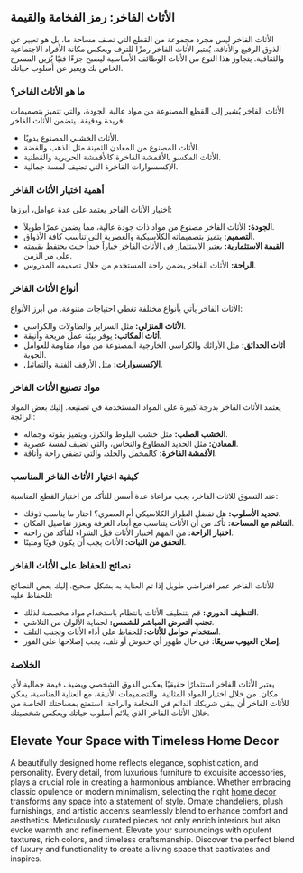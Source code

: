 <h2>الأثاث الفاخر: رمز الفخامة والقيمة</h2>

<p>الأثاث الفاخر ليس مجرد مجموعة من القطع التي تصف مساحة ما، بل هو تعبير عن الذوق الرفيع والأناقة. يُعتبر الأثاث الفاخر رمزًا للترف ويعكس مكانة الأفراد الاجتماعية والثقافية. يتجاوز هذا النوع من الأثاث الوظائف الأساسية ليصبح جزءًا فنيًا يُزين المسرح الخاص بك ويعبر عن أسلوب حياتك.</p>

<h3>ما هو الأثاث الفاخر؟</h3>

<p>الأثاث الفاخر يُشير إلى القطع المصنوعة من مواد عالية الجودة، والتي تتميز بتصميمات فريدة ودقيقة. يتضمن الأثاث الفاخر:</p>
<ul>
    <li>الأثاث الخشبي المصنوع يدويًا.</li>
    <li>الأثاث المصنوع من المعادن الثمينة مثل الذهب والفضة.</li>
    <li>الأثاث المكسو بالأقمشة الفاخرة كالأقمشة الحريرية والقطنية.</li>
    <li>الإكسسوارات الفاخرة التي تضيف لمسة جمالية.</li>
</ul>

<h3>أهمية اختيار الأثاث الفاخر</h3>

<p>اختيار الأثاث الفاخر يعتمد على عدة عوامل، أبرزها:</p>
<ul>
    <li><strong>الجودة:</strong> الأثاث الفاخر مصنوع من مواد ذات جودة عالية، مما يضمن عمرًا طويلاً.</li>
    <li><strong>التصميم:</strong> يتميز بتصميماته الكلاسيكية والعصرية التي تناسب كافة الأذواق.</li>
    <li><strong>القيمة الاستثمارية:</strong> يعتبر الاستثمار في الأثاث الفاخر خياراً جيداً حيث يحتفظ بقيمته على مر الزمن.</li>
    <li><strong>الراحة:</strong> الأثاث الفاخر يضمن راحة المستخدم من خلال تصميمه المدروس.</li>
</ul>

<h3>أنواع الأثاث الفاخر</h3>

<p>الأثاث الفاخر يأتي بأنواع مختلفة تغطي احتياجات متنوعة. من أبرز الأنواع:</p>
<ul>
    <li><strong>الأثاث المنزلي:</strong> مثل السراير والطاولات والكراسي.</li>
    <li><strong>أثاث المكاتب:</strong> يوفر بيئة عمل مريحة وأنيقة.</li>
    <li><strong>أثاث الحدائق:</strong> مثل الأرائك والكراسي الخارجية المصنوعة من مواد مقاومة للعوامل الجوية.</li>
    <li><strong>الإكسسوارات:</strong> مثل الأرفف الفنية والتماثيل.</li>
</ul>

<h3>مواد تصنيع الأثاث الفاخر</h3>

<p>يعتمد الأثاث الفاخر بدرجة كبيرة على المواد المستخدمة في تصنيعه. إليك بعض المواد الرائجة:</p>
<ul>
    <li><strong>الخشب الصلب:</strong> مثل خشب البلوط والكرز، ويتميز بقوته وجماله.</li>
    <li><strong>المعادن:</strong> مثل الحديد المطاوع والنحاس، والتي تضيف لمسة عصرية.</li>
    <li><strong>الأقمشة الفاخرة:</strong> كالمخمل والجلد، والتي تضفي راحة وأناقة.</li>
</ul>

<h3>كيفية اختيار الأثاث الفاخر المناسب</h3>

<p>عند التسوق للاثاث الفاخر، يجب مراعاة عدة أسس للتأكد من اختيار القطع المناسبة:</p>
<ul>
    <li><strong>تحديد الأسلوب:</strong> هل تفضل الطراز الكلاسيكي أم العصري؟ اختار ما يناسب ذوقك.</li>
    <li><strong>التناغم مع المساحة:</strong> تأكد من أن الأثاث يتناسب مع أبعاد الغرفة ويعزز تفاصيل المكان.</li>
    <li><strong>اختبار الراحة:</strong> من المهم اختبار الأثاث قبل الشراء للتأكد من راحته.</li>
    <li><strong>التحقق من الثبات:</strong> الأثاث يجب أن يكون قويًا ومتينًا.</li>
</ul>

<h3>نصائح للحفاظ على الأثاث الفاخر</h3>

<p>للأثاث الفاخر عمر افتراضي طويل إذا تم العناية به بشكل صحيح. إليك بعض النصائح للحفاظ عليه:</p>
<ul>
    <li><strong>التنظيف الدوري:</strong> قم بتنظيف الأثاث بانتظام باستخدام مواد مخصصة لذلك.</li>
    <li><strong>تجنب التعرض المباشر للشمس:</strong> لحماية الألوان من التلاشي.</li>
    <li><strong>استخدام حوامل للأثاث:</strong> للحفاظ على أداء الأثاث وتجنب التلف.</li>
    <li><strong>إصلاح العيوب سريعًا:</strong> في حال ظهور أي خدوش أو تلف، يجب إصلاحها على الفور.</li>
</ul>

<h3>الخلاصة</h3>

<p>يعتبر الأثاث الفاخر استثمارًا حقيقيًا يعكس الذوق الشخصي ويضيف قيمة جمالية لأي مكان. من خلال اختيار المواد المثالية، والتصميمات الأنيقة، مع العناية المناسبة، يمكن للأثاث الفاخر أن يبقى شريكك الدائم في الفخامة والراحة. استمتع بمساحتك الخاصة من خلال الأثاث الفاخر الذي يلائم أسلوب حياتك ويعكس شخصيتك.</p> <h2>Elevate Your Space with Timeless Home Decor</h2>  

<p>A beautifully designed home reflects elegance, sophistication, and personality. Every detail, from luxurious furniture to exquisite accessories, plays a crucial role in creating a harmonious ambiance. Whether embracing classic opulence or modern minimalism, selecting the right <a href="https://www.mobiliacleopatra.com/">home decor</a> transforms any space into a statement of style. Ornate chandeliers, plush furnishings, and artistic accents seamlessly blend to enhance comfort and aesthetics. Meticulously curated pieces not only enrich interiors but also evoke warmth and refinement. Elevate your surroundings with opulent textures, rich colors, and timeless craftsmanship. Discover the perfect blend of luxury and functionality to create a living space that captivates and inspires.</p>
